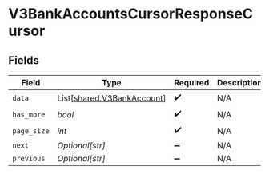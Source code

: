 # V3BankAccountsCursorResponseCursor


## Fields

| Field                                                              | Type                                                               | Required                                                           | Description                                                        | Example                                                            |
| ------------------------------------------------------------------ | ------------------------------------------------------------------ | ------------------------------------------------------------------ | ------------------------------------------------------------------ | ------------------------------------------------------------------ |
| `data`                                                             | List[[shared.V3BankAccount](../../models/shared/v3bankaccount.md)] | :heavy_check_mark:                                                 | N/A                                                                |                                                                    |
| `has_more`                                                         | *bool*                                                             | :heavy_check_mark:                                                 | N/A                                                                | false                                                              |
| `page_size`                                                        | *int*                                                              | :heavy_check_mark:                                                 | N/A                                                                | 15                                                                 |
| `next`                                                             | *Optional[str]*                                                    | :heavy_minus_sign:                                                 | N/A                                                                |                                                                    |
| `previous`                                                         | *Optional[str]*                                                    | :heavy_minus_sign:                                                 | N/A                                                                | YXVsdCBhbmQgYSBtYXhpbXVtIG1heF9yZXN1bHRzLol=                       |